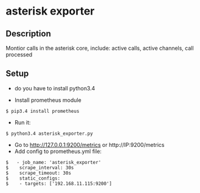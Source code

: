 asterisk exporter
===================

## Description
Montior calls in the asterisk core, include: active calls, active channels, call processed 

## Setup
- do you have to install python3.4

- Install prometheus module
```
$ pip3.4 install prometheus
```

- Run it:

```
$ python3.4 asterisk_exporter.py
```

- Go to http://127.0.0.1:9200/metrics or http://IP:9200/metrics
- Add config to prometheus.yml file:
```
$   - job_name: 'asterisk_exporter'
$    scrape_interval: 30s
$    scrape_timeout: 30s
$    static_configs:
$    - targets: ['192.168.11.115:9200']
```
